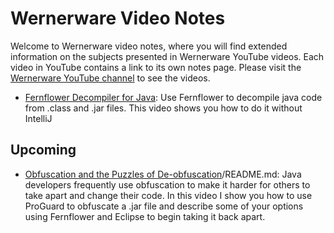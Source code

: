 # Wernerware Video Notes
Welcome to Wernerware video notes, where you will find extended information on the subjects presented in Wernerware YouTube videos.  Each video in YouTube contains a link to its own notes page.  Please visit the [Wernerware YouTube channel](https://www.youtube.com/channel/UCIV6h_LjtYGz-1KcUeRLBIw) to see the videos.

 - [Fernflower Decompiler for Java](/fernflower/README.md): Use Fernflower to decompile java code from .class and .jar files. This video shows you how to do it without IntelliJ

## Upcoming

- [Obfuscation and the Puzzles of De-obfuscation](/obfuscation)/README.md: Java developers frequently use obfuscation to make it harder for others to take apart and change their code.  In this video I show you how to use ProGuard to obfuscate a .jar file and describe some of your options using Fernflower and Eclipse to begin taking it back apart.